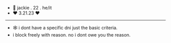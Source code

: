 - 🎱 jackie . 22 . he/it
-  ♥ 3.21.23 ♥
- --------------------------------------------------------
- 🕸️ i dont have a specific dni just the basic criteria.
-  i block freely with reason. no i dont owe you the reason.

